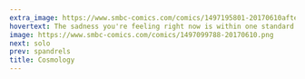 ```yaml
---
extra_image: https://www.smbc-comics.com/comics/1497195801-20170610after.png
hovertext: The sadness you're feeling right now is within one standard deviation of typical sadness.
image: https://www.smbc-comics.com/comics/1497099788-20170610.png
next: solo
prev: spandrels
title: Cosmology
---
```


